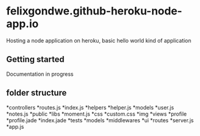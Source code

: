 # felixgondwe.github-heroku-node-app.io
Hosting a node application on heroku, basic hello world kind of application

## Getting started ##
Documentation in progress
## folder structure ##
*controllers
    *routes.js
    *index.js
*helpers
    *helper.js
*models
    *user.js
    *notes.js
*public
    *libs
        *moment.js
    *css
        *custom.css
    *img
*views
    *profile
        *profile.jade
    *index.jade
*tests
    *models
    *middlewares
    *ui
    *routes
*server.js
*app.js

